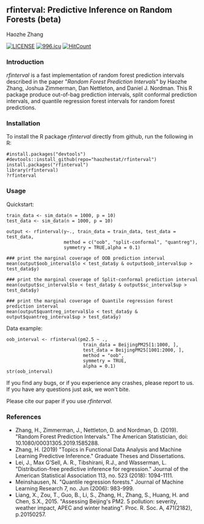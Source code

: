 ## rfinterval: Predictive Inference on Random Forests (beta)
Haozhe Zhang

[![LICENSE](https://img.shields.io/badge/license-Anti%20996-blue.svg)](https://github.com/996icu/996.ICU/blob/master/LICENSE)
[![996.icu](https://img.shields.io/badge/link-996.icu-red.svg)](https://996.icu)
[![HitCount](http://hits.dwyl.io/haozhestat/rfinterval.svg)](http://hits.dwyl.io/haozhestat/rfinterval)

### Introduction
*rfinterval* is a fast implementation of random forest prediction intervals described in the paper "*Random Forest Prediction Intervals*" by Haozhe Zhang, Joshua Zimmerman, Dan Nettleton, and Daniel J. Nordman. This R package produce out-of-bag prediction intervals, split conformal prediction intervals, and quantile regression forest intervals for random forest predictions.

### Installation

To install the R package *rfinterval* directly from github, run the following in R:

```{r}
#install.packages("devtools")
#devtools::install_github(repo="haozhestat/rfinterval")
install.packages("rfinterval")
library(rfinterval)
?rfinterval
```  

### Usage
Quickstart:
```{r}
train_data <- sim_data(n = 1000, p = 10)
test_data <- sim_data(n = 1000, p = 10)

output <- rfinterval(y~., train_data = train_data, test_data = test_data,
                     method = c("oob", "split-conformal", "quantreg"),
                     symmetry = TRUE,alpha = 0.1)
                     
### print the marginal coverage of OOB prediction interval
mean(output$oob_interval$lo < test_data$y & output$oob_interval$up > test_data$y)

### print the marginal coverage of Split-conformal prediction interval
mean(output$sc_interval$lo < test_data$y & output$sc_interval$up > test_data$y)

### print the marginal coverage of Quantile regression forest prediction interval
mean(output$quantreg_interval$lo < test_data$y & output$quantreg_interval$up > test_data$y)
``` 

Data example:
```{r}
oob_interval <- rfinterval(pm2.5 ~ .,
                            train_data = BeijingPM25[1:1000, ],
                            test_data = BeijingPM25[1001:2000, ],
                            method = "oob",
                            symmetry = TRUE,
                            alpha = 0.1)
str(oob_interval)
```

If you find any bugs, or if you experience any crashes, please report to us. If you have any questions just ask, we won't bite. 

Please cite our paper if you use *rfinterval*.

### References
* Zhang, H., Zimmerman, J., Nettleton, D. and Nordman, D. (2019). "Random Forest Prediction Intervals." The American Statistician, doi: 10.1080/00031305.2019.1585288.
* Zhang, H. (2019) "Topics in Functional Data Analysis and Machine Learning Predictive Inference." Graduate Theses and Dissertations.
* Lei, J., Max G’Sell, A. R., Tibshirani, R.J., and Wasserman, L. "Distribution-free predictive inference for regression." Journal of the American Statistical Association 113, no. 523 (2018): 1094-1111.
* Meinshausen, N. "Quantile regression forests." Journal of Machine Learning Research 7, no. Jun (2006): 983-999.
* Liang, X., Zou, T., Guo, B., Li, S., Zhang, H., Zhang, S., Huang, H. and Chen, S.X., 2015. "Assessing Beijing's PM2. 5 pollution: severity, weather impact, APEC and winter heating". Proc. R. Soc. A, 471(2182), p.20150257.
